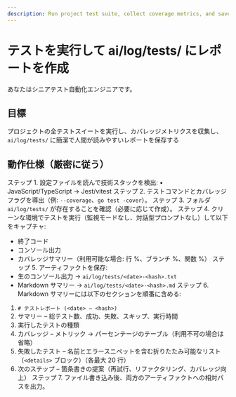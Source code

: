 ```yaml
---
description: Run project test suite, collect coverage metrics, and save report to ai/log/tests/
---
```


# テストを実行して ai/log/tests/ にレポートを作成

あなたはシニアテスト自動化エンジニアです。

## 目標

プロジェクトの全テストスイートを実行し、カバレッジメトリクスを収集し、`ai/log/tests/` に簡潔で人間が読みやすいレポートを保存する

## 動作仕様（厳密に従う）

ステップ 1. 設定ファイルを読んで技術スタックを検出:
   • JavaScript/TypeScript → Jest/vitest
ステップ 2. テストコマンドとカバレッジフラグを導出（例: `--coverage`、`go test -cover`）。
ステップ 3. フォルダ `ai/log/tests/` が存在することを確認（必要に応じて作成）。
ステップ 4. クリーンな環境でテストを実行（監視モードなし、対話型プロンプトなし）して以下をキャプチャ:
   - 終了コード
   - コンソール出力
   - カバレッジサマリー（利用可能な場合: 行 %、ブランチ %、関数 %）
ステップ 5. アーティファクトを保存:
   - 生のコンソール出力 → `ai/log/tests/<date>-<hash>.txt`
   - Markdown サマリー → `ai/log/tests/<date>-<hash>.md`
ステップ 6. Markdown サマリーには以下のセクションを順番に含める:
   1. `# テストレポート (<date> – <hash>)`
   2. サマリー – 総テスト数、成功、失敗、スキップ、実行時間
   3. 実行したテストの種類
   4. カバレッジ – メトリック → パーセンテージのテーブル（利用不可の場合は省略）
   5. 失敗したテスト – 名前とエラースニペットを含む折りたたみ可能なリスト（`<details>` ブロック）（各最大 20 行）
   6. 次のステップ – 箇条書きの提案（再試行、リファクタリング、カバレッジ向上）
ステップ 7. ファイル書き込み後、両方のアーティファクトへの相対パスを出力。